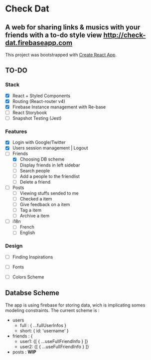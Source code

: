 # Check Dat
## A web for sharing links & musics with your friends with a to-do style view http://check-dat.firebaseapp.com

This project was bootstrapped with [Create React App](https://github.com/facebookincubator/create-react-app).

## TO-DO
### Stack
- [X] React + Styled Components
- [X] Routing (React-router v4)
- [X] Firebase Instance management with Re-base
- [ ] React Storybook
- [ ] Snapshot Testing (Jest)

### Features
- [X] Login with Google/Twitter
- [X] Users session management | Logout
- [ ] Friends 
  * [X] Choosing DB scheme
  * [ ] Display friends in left sidebar
  * [ ] Search people
  * [ ] Add a people to the friendlist
  * [ ] Delete a friend
- [ ] Posts 
  * [ ] Viewing stuffs sended to me
  * [ ] Checked a item 
  * [ ] Give feedback on a item
  * [ ] Tag a item 
  * [ ] Archive a item
- [ ] i18n 
  * [ ] French
  * [ ] English

### Design
- [ ] Finding Inspirations 
- [ ] Fonts
- [ ] Colors Scheme


## Databse Scheme
The app is using firebase for storing data, wich is implicating somes modeling constraints.
The current scheme is :

- users
  * full : { ...fullUserInfos }
  * short: { id: 'username' }
- friends : {
  * user1: {[ { ...useFullFriendInfo } ]}
  * user2: {[ { ...useFullFriendInfo } ]}
- posts : **WIP**
  
  
  
